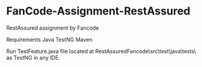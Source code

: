 # FanCode-Assignment-RestAssured
RestAssured assignment by Fancode

Requirements
Java
TestNG
Maven

Run TestFeature.java file located at RestAssuredFancode\src\test\java\tests\ as TestNG in any IDE.
